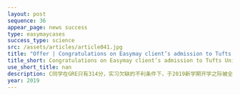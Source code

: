 ```yaml
---
layout: post
sequence: 36
appear_page: news success 
type: easymaycases
success_type: science
src: /assets/articles/article041.jpg
title: "Offer | Congratulations on Easymay client’s admission to Tufts University"
title_short: Congratulations on Easymay client’s admission to Tufts University
use_short_title: nan
description: C同学在GRE只有314分，实习欠缺的不利条件下，于2019新学期开学之际被全美综合排名第27位的塔夫茨大学化学工程专业录取。
year: 2019
---
```


